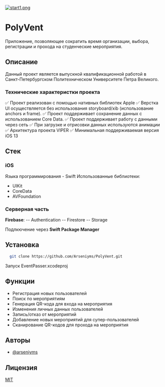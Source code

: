 [![start1.png](https://i.postimg.cc/QdNFkLr0/start1.png)](https://postimg.cc/Ln742b51)

# PolyVent

Приложение, позволяющее сократить время организации, выбора, регистрации и прохода на студенческие мероприятия.

## Описание
Данный проект является выпускной квалификационной работой в Санкт-Петербургском Политехническом Университете Петра Великого. 

### Технические характеристки проекта

✅ Проект реализован с помощью нативных библиотек Apple 
✅ Верстка UI осуществляется без использования storyboard/xib (использование anchors и frame).
✅ Проект поддерживает сохранение данных с использованием Core Data.
✅ Проект поддерживает работу с данными через сеть 
✅ При загрузке и отрисовки данных используются анимации
✅ Архитектура проекта VIPER
✅ Минимальная поддерживаемая версия iOS 13

## Стек

### iOS
Языка программирования - Swift
Использованные библиотеки:
- UIKit
- CoreData
- AVFoundation


### Серверная часть
**Firebase**:
    -- Authentication
    -- Firestore
    -- Storage
 
Подлкючение через **Swift Package Manager**

## Установка

```bash
  git clone https://github.com/Arseniyms/PolyVent.git
```

Запуск EventPasser.xcodeproj
## Функции

- Регистрация новых пользователей
- Поиск по мероприятиям
- Генерация QR-кода для входа на мероприятия
- Изменения личных данных пользователей
- Запись/отказ от мероприятий
- Добавление новых мероприятий для супер-пользователей
- Сканирование QR-кодов для прохода на мероприятия
## Авторы

- [@arseniyms](https://github.com/Arseniyms)


## Лицензия

[MIT](https://choosealicense.com/licenses/mit/)

